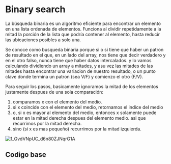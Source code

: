 # Binary search

La búsqueda binaria es un algoritmo eficiente para encontrar un elemento en una lista ordenada de elementos. Funciona al dividir repetidamente a la mitad la porción de la lista que podría contener al elemento, hasta reducir las ubicaciones posibles a solo una.

Se conoce como busqueda binaria porque si o si tiene que haber un patron de resultado en el que, en un lado del array, nos tiene que decir verdadero y en el otro falso, nunca tiene que haber datos intercalados. y lo vamos calculando dividiendo un array a mitades, y asu vez las mitades de las mitades hasta encontrar una variacion de nuestro resultado, o un punto clave donde termina un patron (sea V/F) y comienzo el otro (F/V).

Para seguir los pasos, basicamente ignoramos la mitad de los elementos justamente despues de una sola comparación: 
1. comparamos x con el elemento del medio.
2. si x coincide con el elemento del medio, retornamos el indice del medio
3. o, si x es mayor al elemento del medio, entonces x solamente puede estar en la mitad derecha despues del elemento medio. asi que recurrimos por la mitad derecha.
4. sino (si x es mas pequeño) recurrimos por la mitad izquierda.

![1_GvdVNpUC_d6n80ZJNqrG1A](https://user-images.githubusercontent.com/101950765/200099201-f6004c22-5713-4fae-a7f4-22d22dbbf227.png)

## Codigo base
